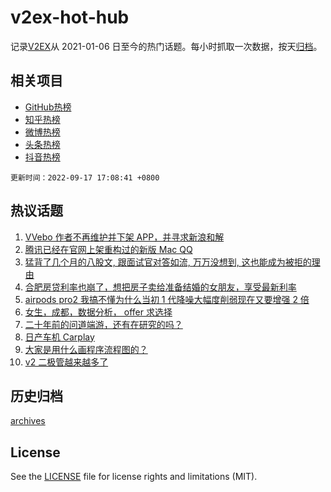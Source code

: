 # v2ex-hot-hub

 记录[V2EX](https://www.v2ex.com/)从 2021-01-06 日至今的热门话题。每小时抓取一次数据，按天[归档](archives)。
 
 ## 相关项目

- [GitHub热榜](https://github.com/lonnyzhang423/github-hot-hub)
- [知乎热榜](https://github.com/lonnyzhang423/zhihu-hot-hub)
- [微博热榜](https://github.com/lonnyzhang423/weibo-hot-hub)
- [头条热榜](https://github.com/lonnyzhang423/toutiao-hot-hub)
- [抖音热榜](https://github.com/lonnyzhang423/douyin-hot-hub)


 `更新时间：2022-09-17 17:08:41 +0800`

## 热议话题

1. [VVebo 作者不再维护并下架 APP，并寻求新浪和解](https://www.v2ex.com/t/880677)
1. [腾讯已经在官网上架重构过的新版 Mac QQ](https://www.v2ex.com/t/880685)
1. [猛背了几个月的八股文, 跟面试官对答如流, 万万没想到, 这也能成为被拒的理由](https://www.v2ex.com/t/880727)
1. [合肥房贷利率也崩了，想把房子卖给准备结婚的女朋友，享受最新利率](https://www.v2ex.com/t/880659)
1. [airpods pro2 我搞不懂为什么当初 1 代降噪大幅度削弱现在又要增强 2 倍](https://www.v2ex.com/t/880719)
1. [女生，成都，数据分析， offer 求选择](https://www.v2ex.com/t/880766)
1. [二十年前的问道端游，还有在研究的吗？](https://www.v2ex.com/t/880761)
1. [日产车机 Carplay](https://www.v2ex.com/t/880771)
1. [大家是用什么画程序流程图的？](https://www.v2ex.com/t/880704)
1. [v2 二极管越来越多了](https://www.v2ex.com/t/880802)

## 历史归档

[archives](archives)

## License

See the [LICENSE](LICENSE) file for license rights and limitations (MIT).
